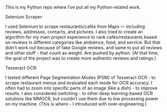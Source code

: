 This is my Python repo where I’ve put all my Python-related work.

Selenium Scraper:

I used Selenium to scrape restaurants/cafés from Maps — including reviews, addresses, contacts, and pictures.
I also tried to create an algorithm for my main project experience to rank cafés/restaurants based on reviews in different categories like ambience, food, and service.
But that didn’t work out because of fake Google reviews. and same to put all reviews and other stuff - that count as weight. Are pushed by python.
(At that time, the goal of the project was to create more authentic reviews and ratings.)

Tesseract OCR:

I tested different Page Segmentation Modes (PSM) of Tesseract OCR - to scrape restaurant menus and evaluated each mode for OCR accuracy.
I often had to zoom into specific parts of an image (like a dish) - to improve results.
I also considered switching - to other deep learning-based OCR solutions like MMOCR, but couldn’t use them due to low processing power on my machine.
(This is where - I introduced with over-engineering.)
